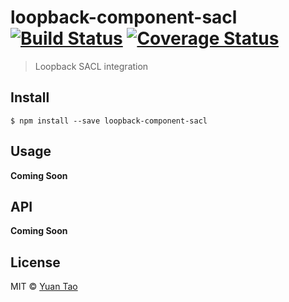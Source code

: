 # loopback-component-sacl [![Build Status](https://travis-ci.org/taoyuan/loopback-component-sacl.svg?branch=master)](https://travis-ci.org/taoyuan/loopback-component-sacl) [![Coverage Status](https://coveralls.io/repos/github/taoyuan/loopback-component-sacl/badge.svg?branch=master)](https://coveralls.io/github/taoyuan/loopback-component-sacl?branch=master)

> Loopback SACL integration


## Install

```
$ npm install --save loopback-component-sacl
```


## Usage

__Coming Soon__

## API

__Coming Soon__

## License

MIT © [Yuan Tao](https://github.com/taoyuan)
